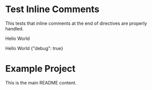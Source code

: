 # Test Inline Comments

This tests that inline comments at the end of directives are properly handled.

Hello World

Hello World
{"debug": true}
# Example Project

This is the main README content.